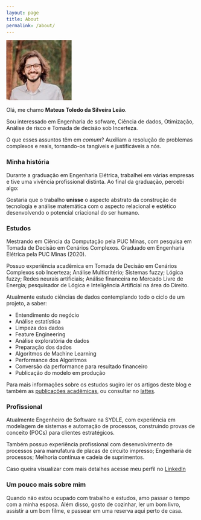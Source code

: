 ```yaml
---
layout: page
title: About
permalink: /about/
---
```


![Eu](assets/img/posts/eu-face.jpg)

Olá, me chamo **Mateus Toledo da Silveira Leão**.

Sou interessado em Engenharia de sofware, Ciência de dados, Otimização, Análise de risco e Tomada de decisão sob Incerteza.

O que esses assuntos têm em _comum_?
Auxiliam a resolução de problemas complexos e reais, tornando-os tangíveis e justificáveis a nós.

### Minha história ###

Durante a graduação em Engenharia Elétrica, trabalhei em várias empresas e tive uma vivência profissional distinta. Ao final da graduação, percebi algo:

Gostaria que o trabalho **unisse** o aspecto abstrato da construção de tecnologia e análise matemática com o aspecto relacional e estético desenvolvendo o potencial criacional do ser humano.

### Estudos ###

Mestrando em Ciência da Computação pela PUC Minas, com pesquisa em Tomada de Decisão em Cenários Complexos. Graduado em Engenharia Elétrica pela PUC Minas (2020).

Possuo experiência acadêmica em Tomada de Decisão em Cenários Complexos sob Incerteza; Análise Multicritério; Sistemas fuzzy; Lógica fuzzy; Redes neurais artificiais; Análise financeira no Mercado Livre de Energia; pesquisador de Lógica e Inteligência Artificial na área do Direito.

Atualmente estudo ciências de dados contemplando todo o ciclo de um projeto, a saber:
* Entendimento do negócio 
* Análise estatística
* Limpeza dos dados
* Feature Engineering
* Análise exploratória de dados
* Preparação dos dados
* Algoritmos de Machine Learning
* Performance dos Algoritmos
* Conversão da performance para resultado financeiro
* Publicação do modelo em produção

Para mais informações sobre os estudos sugiro ler os artigos deste blog e também as [publicações acadêmicas](publications.md), ou consultar no [lattes](http://lattes.cnpq.br/7074412545424793).

### Profissional ###

Atualmente Engenheiro de Software na SYDLE, com experiência em modelagem de sistemas e automação de processos, construindo provas de conceito (POCs) para clientes estratégicos.

Também possuo experiência profissional com desenvolvimento de processos para manufatura de placas de circuito impresso; Engenharia de processos; Melhoria contínua e cadeia de suprimentos. 

Caso queira visualizar com mais detalhes acesse meu perfil no [LinkedIn](https://www.linkedin.com/in/mateus-toledo-da-silveira-leao/)

### Um pouco mais sobre mim ###

Quando não estou ocupado com trabalho e estudos, amo passar o tempo com a minha esposa. Além disso, gosto de cozinhar, ler um bom livro, assistir a um bom filme, e passear em uma reserva aqui perto de casa.
